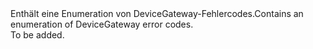 <Namespace Name="Microsoft.Azure.Devices.Client.Errors">
  <Docs>
    <summary><span data-ttu-id="f083e-101">Enthält eine Enumeration von DeviceGateway-Fehlercodes.</span><span class="sxs-lookup"><span data-stu-id="f083e-101">Contains an enumeration of DeviceGateway error codes.</span></span></summary> 
    <remarks>To be added.</remarks>
  </Docs>
</Namespace>
